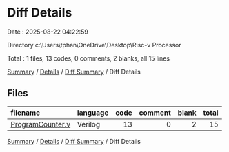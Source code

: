 # Diff Details

Date : 2025-08-22 04:22:59

Directory c:\\Users\\tphan\\OneDrive\\Desktop\\Risc-v Processor

Total : 1 files,  13 codes, 0 comments, 2 blanks, all 15 lines

[Summary](results.md) / [Details](details.md) / [Diff Summary](diff.md) / Diff Details

## Files
| filename | language | code | comment | blank | total |
| :--- | :--- | ---: | ---: | ---: | ---: |
| [ProgramCounter.v](/ProgramCounter.v) | Verilog | 13 | 0 | 2 | 15 |

[Summary](results.md) / [Details](details.md) / [Diff Summary](diff.md) / Diff Details
